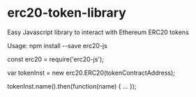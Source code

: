 # erc20-token-library
Easy Javascript library to interact with Ethereum ERC20 tokens

Usage:
npm install --save erc20-js

const erc20 = require('erc20-js');

  var tokenInst = new erc20.ERC20(tokenContractAddress);

  tokenInst.name().then(function(name) {
      ...
  });

